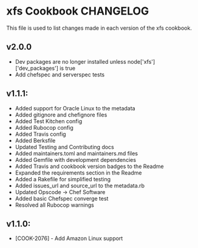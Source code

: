 # xfs Cookbook CHANGELOG
This file is used to list changes made in each version of the xfs cookbook.

## v2.0.0
- Dev packages are no longer installed unless node['xfs']['dev_packages'] is true
- Add chefspec and serverspec tests

## v1.1.1:
- Added support for Oracle Linux to the metadata
- Added gitignore and chefignore files
- Added Test Kitchen config
- Added Rubocop config
- Added Travis config
- Added Berksfile
- Updated Testing and Contributing docs
- Added maintainers.toml and maintainers.md files
- Added Gemfile with development dependencies
- Added Travis and cookbook version badges to the Readme
- Expanded the requirements section in the Readme
- Added a Rakefile for simplified testing
- Added issues_url and source_url to the metadata.rb
- Updated Opscode -> Chef Software
- Added basic Chefspec converge test
- Resolved all Rubocop warnings

## v1.1.0:
- [COOK-2076] - Add Amazon Linux support
